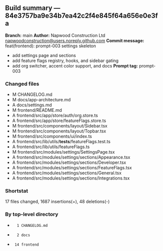 ## Build summary — 84e3757ba9e34b7ea42c2f4e845f64a656e0e3fa

**Branch:** main
**Author:** Napwood Construction Ltd <napwoodconstruction@users.noreply.github.com>
**Commit message:** feat(frontend): prompt-003 settings skeleton

- add settings page and sections
- add feature flags registry, hooks, and sidebar gating
- add org switcher, accent color support, and docs
**Prompt tag:** prompt-003

### Changed files
 - M	CHANGELOG.md
 - M	docs/app-architecture.md
 - A	docs/settings.md
 - M	frontend/README.md
 - A	frontend/src/app/store/auth/org.store.ts
 - A	frontend/src/app/store/featureFlags.store.ts
 - M	frontend/src/components/layout/Sidebar.tsx
 - M	frontend/src/components/layout/Topbar.tsx
 - M	frontend/src/components/ui/index.ts
 - A	frontend/src/lib/utils/__tests__/featureFlags.test.ts
 - A	frontend/src/lib/utils/featureFlags.ts
 - M	frontend/src/modules/settings/SettingsPage.tsx
 - A	frontend/src/modules/settings/sections/Appearance.tsx
 - A	frontend/src/modules/settings/sections/Developer.tsx
 - A	frontend/src/modules/settings/sections/FeatureFlags.tsx
 - A	frontend/src/modules/settings/sections/General.tsx
 - A	frontend/src/modules/settings/sections/Integrations.tsx

### Shortstat
 17 files changed, 1687 insertions(+), 48 deletions(-)

### By top-level directory
 -       1 CHANGELOG.md
 -       2 docs
 -      14 frontend
